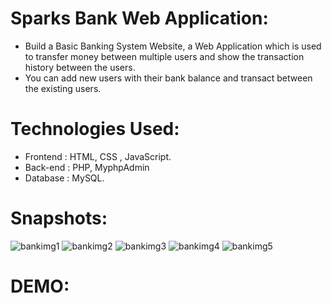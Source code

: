 # Sparks Bank Web Application:

* Build a Basic Banking System Website, a Web Application which is used to transfer money between multiple users and show the transaction history between the users.
* You can add new users with their bank balance and transact between the existing users.

# Technologies Used:

* Frontend : HTML, CSS , JavaScript.
* Back-end : PHP, MyphpAdmin 
* Database : MySQL. 

# Snapshots:

![bankimg1](https://user-images.githubusercontent.com/58468853/140635787-fdb729a1-01c7-402a-b295-ccd990955899.png)
![bankimg2](https://user-images.githubusercontent.com/58468853/140635789-40fb8232-81aa-421f-9614-4e637fb3ca0f.png)
![bankimg3](https://user-images.githubusercontent.com/58468853/140635791-a416ad00-97fc-4427-9ffc-e53f1f61acf2.png)
![bankimg4](https://user-images.githubusercontent.com/58468853/140635798-aa9f3da0-3be8-41ae-a47c-a7338731c52a.png)
![bankimg5](https://user-images.githubusercontent.com/58468853/140635801-5fd59186-43f8-414d-9506-bd781cebf5ed.png)


# DEMO:
